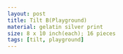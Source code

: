 ```yaml
---
layout: post
title: Tilt B(Playground)
material: gelatin silver print
size: 8 x 10 inch(each); 16 pieces
tags: [tilt, playground]
---
```

